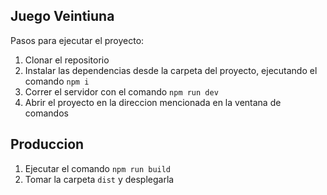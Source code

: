 ## Juego Veintiuna

Pasos para ejecutar el proyecto: 
1. Clonar el repositorio
2. Instalar las dependencias desde la carpeta del proyecto, ejecutando el comando ```npm i```
3. Correr el servidor con el comando ```npm run dev```
4. Abrir el proyecto en la direccion mencionada en la ventana de comandos 

## Produccion 
1. Ejecutar el comando ```npm run build```
2. Tomar la carpeta ```dist``` y desplegarla 